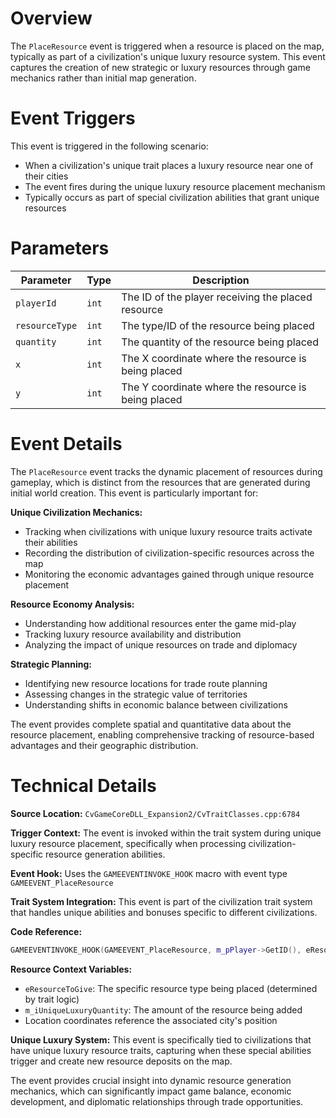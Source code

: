 # Overview

The `PlaceResource` event is triggered when a resource is placed on the map, typically as part of a civilization's unique luxury resource system. This event captures the creation of new strategic or luxury resources through game mechanics rather than initial map generation.

# Event Triggers

This event is triggered in the following scenario:
- When a civilization's unique trait places a luxury resource near one of their cities
- The event fires during the unique luxury resource placement mechanism
- Typically occurs as part of special civilization abilities that grant unique resources

# Parameters

| Parameter | Type | Description |
|-----------|------|-------------|
| `playerId` | `int` | The ID of the player receiving the placed resource |
| `resourceType` | `int` | The type/ID of the resource being placed |
| `quantity` | `int` | The quantity of the resource being placed |
| `x` | `int` | The X coordinate where the resource is being placed |
| `y` | `int` | The Y coordinate where the resource is being placed |

# Event Details

The `PlaceResource` event tracks the dynamic placement of resources during gameplay, which is distinct from the resources that are generated during initial world creation. This event is particularly important for:

**Unique Civilization Mechanics:**
- Tracking when civilizations with unique luxury resource traits activate their abilities
- Recording the distribution of civilization-specific resources across the map
- Monitoring the economic advantages gained through unique resource placement

**Resource Economy Analysis:**
- Understanding how additional resources enter the game mid-play
- Tracking luxury resource availability and distribution
- Analyzing the impact of unique resources on trade and diplomacy

**Strategic Planning:**
- Identifying new resource locations for trade route planning
- Assessing changes in the strategic value of territories
- Understanding shifts in economic balance between civilizations

The event provides complete spatial and quantitative data about the resource placement, enabling comprehensive tracking of resource-based advantages and their geographic distribution.

# Technical Details

**Source Location:** `CvGameCoreDLL_Expansion2/CvTraitClasses.cpp:6784`

**Trigger Context:** The event is invoked within the trait system during unique luxury resource placement, specifically when processing civilization-specific resource generation abilities.

**Event Hook:** Uses the `GAMEEVENTINVOKE_HOOK` macro with event type `GAMEEVENT_PlaceResource`

**Trait System Integration:** This event is part of the civilization trait system that handles unique abilities and bonuses specific to different civilizations.

**Code Reference:**
```cpp
GAMEEVENTINVOKE_HOOK(GAMEEVENT_PlaceResource, m_pPlayer->GetID(), eResourceToGive, m_iUniqueLuxuryQuantity, pCity->getX(), pCity->getY());
```

**Resource Context Variables:**
- `eResourceToGive`: The specific resource type being placed (determined by trait logic)
- `m_iUniqueLuxuryQuantity`: The amount of the resource being added
- Location coordinates reference the associated city's position

**Unique Luxury System:** This event is specifically tied to civilizations that have unique luxury resource traits, capturing when these special abilities trigger and create new resource deposits on the map.

The event provides crucial insight into dynamic resource generation mechanics, which can significantly impact game balance, economic development, and diplomatic relationships through trade opportunities.
